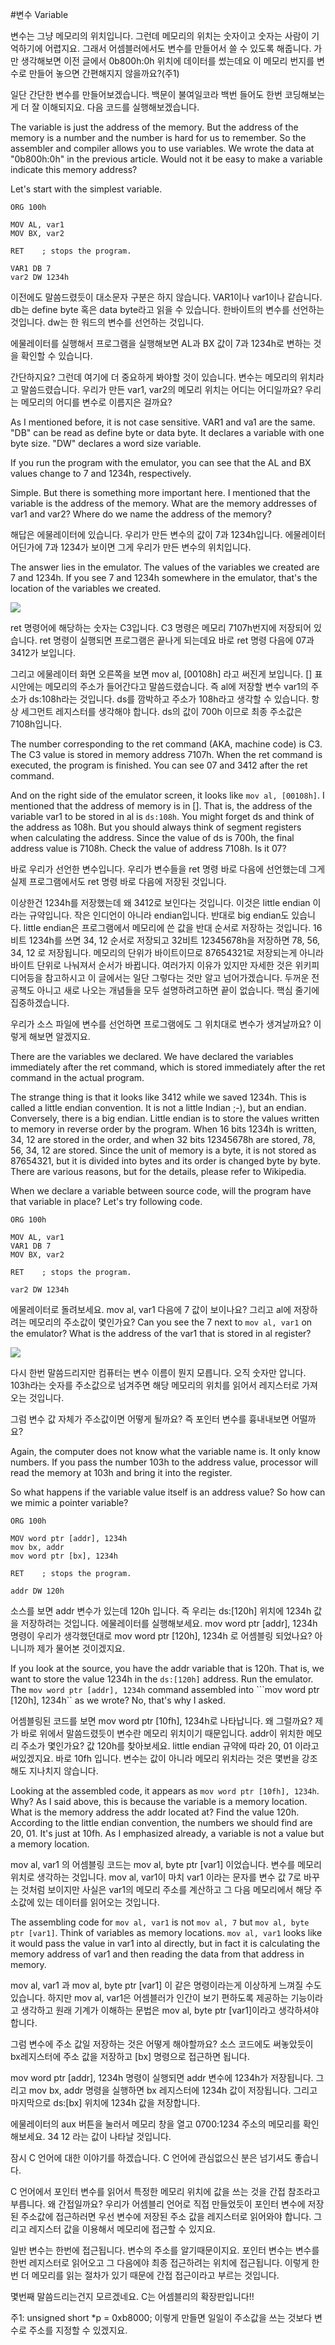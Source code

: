 #변수 Variable

변수는 그냥 메모리의 위치입니다. 그런데 메모리의 위치는 숫자이고 숫자는 사람이 기억하기에 어렵지요. 그래서 어셈블러에서도 변수를 만들어서 쓸 수 있도록 해줍니다. 가만 생각해보면 이전 글에서 0b800h:0h 위치에 데이터를 썼는데요 이 메모리 번지를 변수로 만들어 놓으면 간편해지지 않을까요?(주1)

일단 간단한 변수를 만들어보겠습니다. 백문이 불여일코라 백번 들어도 한번 코딩해보는게 더 잘 이해되지요. 다음 코드를 실행해보겠습니다.

The variable is just the address of the memory. But the address of the memory is a number and the number is hard for us to remember. So the assembler and compiler allows you to use variables. We wrote the data at "0b800h:0h" in the previous article. Would not it be easy to make a variable indicate this memory address?

Let's start with the simplest variable.

```
ORG 100h
 
MOV AL, var1
MOV BX, var2
 
RET    ; stops the program.
 
VAR1 DB 7
var2 DW 1234h
```

이전에도 말씀드렸듯이 대소문자 구분은 하지 않습니다. VAR1이나 var1이나 같습니다. db는 define byte 혹은 data byte라고 읽을 수 있습니다. 한바이트의 변수를 선언하는 것입니다. dw는 한 워드의 변수를 선언하는 것입니다.

에물레이터를 실행해서 프로그램을 실행해보면 AL과 BX 값이 7과 1234h로 변하는 것을 확인할 수 있습니다.

간단하지요? 그런데 여기에 더 중요하게 봐야할 것이 있습니다. 변수는 메모리의 위치라고 말씀드렸습니다. 우리가 만든 var1, var2의 메모리 위치는 어디는 어디일까요? 우리는 메모리의 어디를 변수로 이름지은 걸까요?

As I mentioned before, it is not case sensitive. VAR1 and va1 are the same. "DB" can be read as define byte or data byte. It declares a variable with one byte size. "DW" declares a word size variable.

If you run the program with the emulator, you can see that the AL and BX values change to 7 and 1234h, respectively.

Simple. But there is something more important here. I mentioned that the variable is the address of the memory. What are the memory addresses of var1 and var2? Where do we name the address of the memory?

해답은 에물레이터에 있습니다. 우리가 만든 변수의 값이 7과 1234h입니다. 에물레이터 어딘가에 7과 1234가 보이면 그게 우리가 만든 변수의 위치입니다.

The answer lies in the emulator. The values of the variables we created are 7 and 1234h. If you see 7 and 1234h somewhere in the emulator, that's the location of the variables we created.

![](/assets/2524.png)


ret 명령어에 해당하는 숫자는 C3입니다. C3 명령은 메모리 7107h번지에 저장되어 있습니다. ret 명령이 실행되면 프로그램은 끝나게 되는데요 바로 ret 명령 다음에 07과 3412가 보입니다.

그리고 에물레이터 화면 오른쪽을 보면 mov al, [00108h] 라고 써진게 보입니다. [] 표시안에는 메모리의 주소가 들어간다고 말씀드렸습니다. 즉 al에 저장할 변수 var1의 주소가 ds:108h라는 것입니다. ds를 깜박하고 주소가 108h라고 생각할 수 있습니다. 항상 세그먼트 레지스터를 생각해야 합니다. ds의 값이 700h 이므로 최종 주소값은 7108h입니다. 

The number corresponding to the ret command (AKA, machine code) is C3. The C3 value is stored in memory address 7107h. When the ret command is executed, the program is finished. You can see 07 and 3412 after the ret command.

And on the right side of the emulator screen, it looks like ``mov al, [00108h]``. I mentioned that the address of memory is in []. That is, the address of the variable var1 to be stored in al is ``ds:108h``. You might forget ds and think of the address as 108h. But you should always think of segment registers when calculating the address. Since the value of ds is 700h, the final address value is 7108h. Check the value of address 7108h. Is it 07?

바로 우리가 선언한 변수입니다. 우리가 변수들을 ret 명령 바로 다음에 선언했는데 그게 실제 프로그램에서도 ret 명령 바로 다음에 저장된 것입니다.

이상한건 1234h를 저장했는데 왜 3412로 보인다는 것입니다. 이것은 little endian 이라는 규약입니다. 작은 인디언이 아니라 endian입니다. 반대로 big endian도 있습니다. little endian은 프로그램에서 메모리에 쓴 값을 반대 순서로 저장하는 것입니다. 16비트 1234h를 쓰면 34, 12 순서로 저장되고 32비트 12345678h을 저장하면 78, 56, 34, 12 로 저장됩니다. 메모리의 단위가 바이트이므로 87654321로 저장되는게 아니라 바이트 단위로 나눠져서 순서가 바뀝니다. 여러가지 이유가 있지만 자세한 것은 위키피디어등을 참고하시고 이 글에서는 일단 그렇다는 것만 알고 넘어가겠습니다. 두꺼운 전공책도 아니고 새로 나오는 개념들을 모두 설명하려고하면 끝이 없습니다. 핵심 줄기에 집중하겠습니다.

우리가 소스 파일에 변수를 선언하면 프로그램에도 그 위치대로 변수가 생겨날까요? 이렇게 해보면 알겠지요.

There are the variables we declared. We have declared the variables immediately after the ret command, which is stored immediately after the ret command in the actual program.

The strange thing is that it looks like 3412 while we saved 1234h. This is called a little endian convention. It is not a little Indian ;-), but an endian. Conversely, there is a big endian. Little endian is to store the values ​​written to memory in reverse order by the program. When 16 bits 1234h is written, 34, 12 are stored in the order, and when 32 bits 12345678h are stored, 78, 56, 34, 12 are stored. Since the unit of memory is a byte, it is not stored as 87654321, but it is divided into bytes and its order is changed byte by byte. There are various reasons, but for the details, please refer to Wikipedia.

When we declare a variable between source code, will the program have that variable in place? Let's try following code.

```
ORG 100h
 
MOV AL, var1
VAR1 DB 7
MOV BX, var2
 
RET    ; stops the program.
 
var2 DW 1234h
```

에물레이터로 돌려보세요. mov al, var1 다음에 7 값이 보이나요? 그리고 al에 저장하려는 메모리의 주소값이 몇인가요?
Can you see the 7 next to ``mov al, var1`` on the emulator? What is the address of the var1 that is stored in al register?

![](/assets/2525.png)

다시 한번 말씀드리지만 컴퓨터는 변수 이름이 뭔지 모릅니다. 오직 숫자만 압니다. 103h라는 숫자를 주소값으로 넘겨주면 해당 메모리의 위치를 읽어서 레지스터로 가져오는 것입니다.

그럼 변수 값 자체가 주소값이면 어떻게 될까요? 즉 포인터 변수를 흉내내보면 어떨까요?

Again, the computer does not know what the variable name is. It only know numbers. If you pass the number 103h to the address value, processor will read the memory at 103h and bring it into the register.

So what happens if the variable value itself is an address value? So how can we mimic a pointer variable?

```
ORG 100h
 
MOV word ptr [addr], 1234h
mov bx, addr
mov word ptr [bx], 1234h
 
RET    ; stops the program.
 
addr DW 120h
```
소스를 보면 addr 변수가 있는데 120h 입니다. 즉 우리는 ds:[120h] 위치에 1234h 값을 저장하려는 것입니다. 에물레이터를 실행해보세요.  mov word ptr [addr], 1234h 명령이 우리가 생각했던대로 mov word ptr [120h], 1234h 로 어셈블링 되었나요? 아니니까 제가 물어본 것이겠지요.

If you look at the source, you have the addr variable that is 120h. That is, we want to store the value 1234h in the ``ds:[120h]`` address. Run the emulator. The ``mov word ptr [addr], 1234h`` command assembled into ```mov word ptr [120h], 1234h`` as we wrote? No, that's why I asked.

어셈블링된 코드를 보면 mov word ptr [10fh], 1234h로 나타납니다. 왜 그럴까요? 제가 바로 위에서 말씀드렸듯이 변수란 메모리 위치이기 때문입니다. addr이 위치한 메모리 주소가 몇인가요? 값 120h를 찾아보세요. little endian 규약에 따라 20, 01 이라고 써있겠지요. 바로 10fh 입니다. 변수는 값이 아니라 메모리 위치라는 것은 몇번을 강조해도 지나치지 않습니다.

Looking at the assembled code, it appears as ``mov word ptr [10fh], 1234h``. Why? As I said above, this is because the variable is a memory location. What is the memory address the addr located at? Find the value 120h. According to the little endian convention, the numbers we should find are 20, 01. It's just at 10fh. As I emphasized already, a variable is not a value but a memory location.

mov al, var1 의 어셈블링 코드는 mov al, byte ptr [var1] 이었습니다. 변수를 메모리 위치로 생각하는 것입니다. mov al, var1이 마치 var1 이라는 문자를 변수 값 7로 바꾸는 것처럼 보이지만 사실은 var1의 메모리 주소를 계산하고 그 다음 메모리에서 해당 주소값에 있는 데이터를 읽어오는 것입니다.

The assembling code for ``mov al, var1`` is not ``mov al, 7`` but ``mov al, byte ptr [var1]``. Think of variables as memory locations. ``mov al, var1`` looks like it would pass the value in var1 into al directly, but in fact it is calculating the memory address of var1 and then reading the data from that address in memory.

mov al, var1 과 mov al, byte ptr [var1] 이 같은 명령이라는게 이상하게 느껴질 수도 있습니다. 하지만 mov al, var1은 어셈블러가 인간이 보기 편하도록 제공하는 기능이라고 생각하고 원래 기계가 이해하는 문법은 mov al, byte ptr [var1]이라고 생각하셔야 합니다.

그럼 변수에 주소 값일 저장하는 것은 어떻게 해야할까요? 소스 코드에도 써놓았듯이 bx레지스터에 주소 값을 저장하고 [bx] 명령으로 접근하면 됩니다.

mov word ptr [addr], 1234h 명령이 실행되면 addr 변수에 1234h가 저장됩니다. 그리고 mov bx, addr 명령을 실행하면 bx 레지스터에 1234h 값이 저장됩니다. 그리고 마지막으로 ds:[bx] 위치에 1234h 값을 저장합니다.

에물레이터의 aux 버튼을 눌러서 메모리 창을 열고 0700:1234 주소의 메모리를 확인해보세요. 34 12 라는 값이 나타날 것입니다.

잠시 C 언어에 대한 이야기를 하겠습니다. C 언어에 관심없으신 분은 넘기셔도 좋습니다.

C 언어에서 포인터 변수를 읽어서 특정한 메모리 위치에 값을 쓰는 것을 간접 참조라고 부릅니다. 왜 간접일까요? 우리가 어셈블리 언어로 직접 만들었듯이 포인터 변수에 저장된 주소값에 접근하러면 우선 변수에 저장된 주소 값을 레지스터로 읽어와야 합니다. 그리고 레지스터 값을 이용해서 메모리에 접근할 수 있지요.

일반 변수는 한번에 접근됩니다. 변수의 주소를 알기때문이지요. 포인터 변수는 변수를 한번 레지스터로 읽어오고 그 다음에야 최종 접근하려는 위치에 접근됩니다. 이렇게 한번 더 메모리를 읽는 절차가 있기 때문에 간접 접근이라고 부르는 것입니다.

몇번째 말씀드리는건지 모르겠네요. C는 어셈블리의 확장판입니다!!

 

 

주1: unsigned short *p = 0xb8000; 이렇게 만들면 일일이 주소값을 쓰는 것보다 변수로 주소를 지정할 수 있겠지요.


